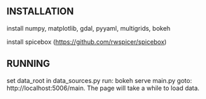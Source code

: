 INSTALLATION
------------

install numpy, matplotlib, gdal, pyyaml, multigrids,  bokeh

install spicebox (https://github.com/rwspicer/spicebox)



RUNNING
-------
set data_root in data_sources.py
run: bokeh serve main.py
goto: http://localhost:5006/main. The page will take a while to load data.
